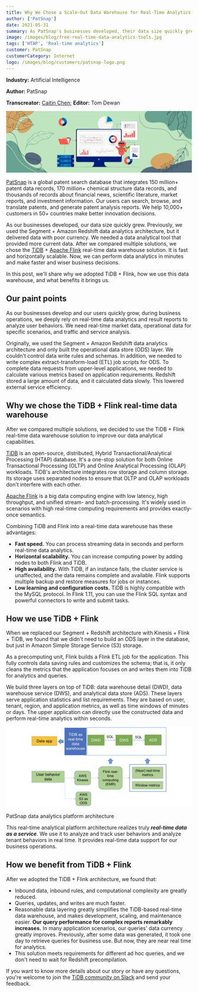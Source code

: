 ```yaml
---
title: Why We Chose a Scale-Out Data Warehouse for Real-Time Analytics
author: ['PatSnap']
date: 2021-05-31
summary: As PatSnap's businesses developed, their data size quickly grew. To perform real-time analytics, they replaced their Segment + Amazon Redshift data analytics architecture with a TiDB + Apache Flink data warehouse solution.
image: /images/blog/free-real-time-data-analytics-tools.jpg
tags: ['HTAP', 'Real-time analytics']
customer: PatSnap
customerCategory: Internet
logo: /images/blog/customers/patsnap-logo.png
---
```


**Industry:** Artificial Intelligence

**Author:** PatSnap

**Transcreator:** [Caitin Chen](https://github.com/CaitinChen); **Editor:** Tom Dewan

![Real time data streaming tools and technologies](media/free-real-time-data-analytics-tools.jpg)

[PatSnap](https://www.crunchbase.com/organization/patsnap) is a global patent search database that integrates 150 million+ patent data records, 170 million+ chemical structure data records, and thousands of records about financial news, scientific literature, market reports, and investment information. Our users can search, browse, and translate patents, and generate patent analysis reports. We help 10,000+ customers in 50+ countries make better innovation decisions.

As our businesses developed, our data size quickly grew. Previously, we used the Segment + Amazon Redshift data analytics architecture, but it delivered data with poor currency. We needed a data analytical tool that provided more current data. After we compared multiple solutions, we chose the [TiDB](https://docs.pingcap.com/tidb/stable/overview) + [Apache Flink](https://flink.apache.org/) real-time data warehouse solution. It is fast and horizontally scalable. Now, we can perform data analytics in minutes and make faster and wiser business decisions.

In this post, we'll share why we adopted TiDB + Flink, how we use this data warehouse, and what benefits it brings us.

## Our paint points

As our businesses develop and our users quickly grow, during business operations, we deeply rely on real-time data analytics and result reports to analyze user behaviors. We need real-time market data, operational data for specific scenarios, and traffic and service analysis.

Originally, we used the Segment + Amazon Redshift data analytics architecture and only built the operational data store (ODS) layer. We couldn't control data write rules and schemas. In addition, we needed to write complex extract-transform-load (ETL) job scripts for ODS. To complete data requests from upper-level applications, we needed to calculate various metrics based on application requirements. Redshift stored a large amount of data, and it calculated data slowly. This lowered external service efficiency.

## Why we chose the TiDB + Flink real-time data warehouse 

After we compared multiple solutions, we decided to use the TiDB + Flink real-time data warehouse solution to improve our data analytical capabilities.

[TiDB](https://docs.pingcap.com/tidb/stable/overview) is an open-source, distributed, Hybrid Transactional/Analytical Processing (HTAP) database. It's a one-stop solution for both Online Transactional Processing (OLTP) and Online Analytical Processing (OLAP) workloads. TiDB's architecture integrates row storage and column storage. Its storage uses separated nodes to ensure that OLTP and OLAP workloads don't interfere with each other. 

[Apache Flink](https://flink.apache.org/flink-architecture.html) is a big data computing engine with low latency, high throughput, and unified stream- and batch-processing. It's widely used in scenarios with high real-time computing requirements and provides exactly-once semantics.

Combining TiDB and Flink into a real-time data warehouse has these advantages:

* **Fast speed.** You can process streaming data in seconds and perform real-time data analytics. 
* **Horizontal scalability.** You can increase computing power by adding nodes to both Flink and TiDB.
* **High availability.** With TiDB, if an instance fails, the cluster service is unaffected, and the data remains complete and available. Flink supports multiple backup and restore measures for jobs or instances.
* **Low learning and configuration costs.** TiDB is highly compatible with the MySQL protocol. In Flink 1.11, you can use the Flink SQL syntax and powerful connectors to write and submit tasks.

## How we use TiDB + Flink

When we replaced our Segment + Redshift architecture with Kinesis + Flink + TiDB, we found that we didn't need to build an ODS layer in the database, but just in Amazon Simple Storage Service (S3) storage.

As a precomputing unit, Flink builds a Flink ETL job for the application. This fully controls data saving rules and customizes the schema; that is, it only cleans the metrics that the application focuses on and writes them into TiDB for analytics and queries.

We build three layers on top of TiDB: data warehouse detail (DWD), data warehouse service (DWS), and analytical data store (ADS). These layers serve application statistics and list requirements. They are based on user, tenant, region, and application metrics, as well as time windows of minutes or days. The upper application can directly use the constructed data and perform real-time analytics within seconds.

![PatSnap real-time analytics platform](media/patsnap-data-analytics-platform-architecture.jpg)
<div class="caption-center"> PatSnap data analytics platform architecture </div>

This real-time analytical platform architecture realizes truly **_real-time data as a service_**. We use it to analyze and track user behaviors and analyze tenant behaviors in real time. It provides real-time data support for our business operations.

## How we benefit from TiDB + Flink

After we adopted the TiDB + Flink architecture, we found that:

* Inbound data, inbound rules, and computational complexity are greatly reduced.
* Queries, updates, and writes are much faster.
* Reasonable data layering greatly simplifies the TiDB-based real-time data warehouse, and makes development, scaling, and maintenance easier. **Our query performance for complex reports remarkably increases.** In many application scenarios, our queries' data currency greatly improves. Previously, after some data was generated, it took one day to retrieve queries for business use. But now, they are near real time for analytics. 
* This solution meets requirements for different ad hoc queries, and we don't need to wait for Redshift precompilation.

If you want to know more details about our story or have any questions, you're welcome to join the [TiDB community on Slack](https://slack.tidb.io/invite?team=tidb-community&channel=everyone&ref=pingcap-blog) and send your feedback. 

